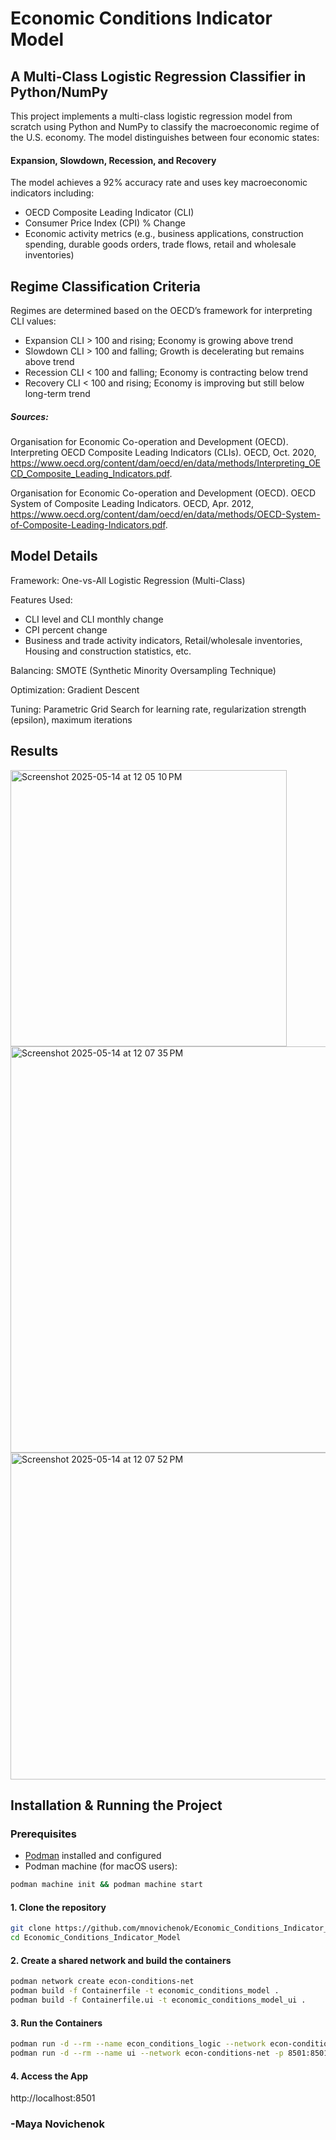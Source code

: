 # Economic Conditions Indicator Model
## A Multi-Class Logistic Regression Classifier in Python/NumPy

This project implements a multi-class logistic regression model from scratch using Python and NumPy to classify the macroeconomic regime of the U.S. economy. The model distinguishes between four economic states:

#### Expansion, Slowdown, Recession, and Recovery

The model achieves a 92% accuracy rate and uses key macroeconomic indicators including:

- OECD Composite Leading Indicator (CLI)
- Consumer Price Index (CPI) % Change
- Economic activity metrics (e.g., business applications, construction spending, durable goods orders, trade flows, retail and wholesale inventories)

## Regime Classification Criteria
Regimes are determined based on the OECD’s framework for interpreting CLI values:
- Expansion	CLI > 100 and rising;	Economy is growing above trend
- Slowdown	CLI > 100 and falling;	Growth is decelerating but remains above trend
- Recession	CLI < 100 and falling;	Economy is contracting below trend
- Recovery	CLI < 100 and rising;	Economy is improving but still below long-term trend

##### Sources:

Organisation for Economic Co-operation and Development (OECD). Interpreting OECD Composite Leading Indicators (CLIs). OECD, Oct. 2020, https://www.oecd.org/content/dam/oecd/en/data/methods/Interpreting_OECD_Composite_Leading_Indicators.pdf.

Organisation for Economic Co-operation and Development (OECD). OECD System of Composite Leading Indicators. OECD, Apr. 2012, https://www.oecd.org/content/dam/oecd/en/data/methods/OECD-System-of-Composite-Leading-Indicators.pdf.

## Model Details
Framework: One-vs-All Logistic Regression (Multi-Class)

Features Used:
- CLI level and CLI monthly change
- CPI percent change
- Business and trade activity indicators, Retail/wholesale inventories, Housing and construction statistics, etc.

Balancing: SMOTE (Synthetic Minority Oversampling Technique)

Optimization: Gradient Descent

Tuning: Parametric Grid Search for learning rate, regularization strength (epsilon), maximum iterations

## Results

<img width="442" alt="Screenshot 2025-05-14 at 12 05 10 PM" src="https://github.com/user-attachments/assets/f1dcc379-6249-43f7-9e14-a5172750b1a5" />
<img width="650" alt="Screenshot 2025-05-14 at 12 07 35 PM" src="https://github.com/user-attachments/assets/e13ab386-7b0d-4efd-9ece-1f738b325ffc" />
<img width="523" alt="Screenshot 2025-05-14 at 12 07 52 PM" src="https://github.com/user-attachments/assets/6783c124-5ba2-4817-8fcb-821df3ae9427" />


## Installation & Running the Project
###  Prerequisites

- [Podman](https://podman.io/) installed and configured
- Podman machine (for macOS users):
```bash
podman machine init && podman machine start
```

#### 1. Clone the repository

```bash
git clone https://github.com/mnovichenok/Economic_Conditions_Indicator_Model.git
cd Economic_Conditions_Indicator_Model
```

#### 2. Create a shared network and build the containers

```bash
podman network create econ-conditions-net
podman build -f Containerfile -t economic_conditions_model .
podman build -f Containerfile.ui -t economic_conditions_model_ui .
```

#### 3. Run the Containers

```bash
podman run -d --rm --name econ_conditions_logic --network econ-conditions-net economic_conditions_model
podman run -d --rm --name ui --network econ-conditions-net -p 8501:8501 economic_conditions_model_ui
```

#### 4. Access the App

http://localhost:8501

### -Maya Novichenok
